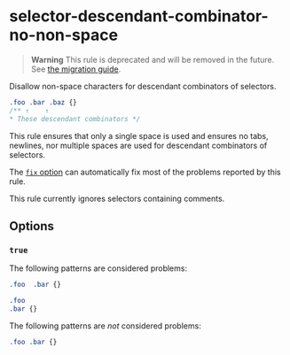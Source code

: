 # selector-descendant-combinator-no-non-space  
  
> **Warning** This rule is deprecated and will be removed in the future. See [the migration guide](../../../docs/migration-guide/to-15.md).  
  
Disallow non-space characters for descendant combinators of selectors.  
  
<!-- prettier-ignore -->  
```css  
.foo .bar .baz {}  
/** ↑    ↑  
* These descendant combinators */  
```  
  
This rule ensures that only a single space is used and ensures no tabs, newlines, nor multiple spaces are used for descendant combinators of selectors.  
  
The [`fix` option](../../../docs/user-guide/options.md#fix) can automatically fix most of the problems reported by this rule.  
  
This rule currently ignores selectors containing comments.  
  
## Options  
  
### `true`  
  
The following patterns are considered problems:  
  
<!-- prettier-ignore -->  
```css  
.foo  .bar {}  
```  
  
<!-- prettier-ignore -->  
```css  
.foo  
.bar {}  
```  
  
The following patterns are _not_ considered problems:  
  
<!-- prettier-ignore -->  
```css  
.foo .bar {}  
```  
